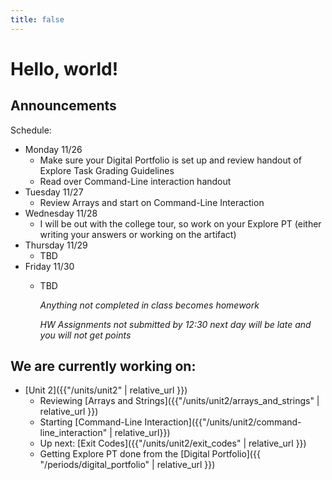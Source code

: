 ```yaml
---
title: false
---
```


# Hello, world!

## Announcements

Schedule:

  - Monday 11/26
    - Make sure your Digital Portfolio is set up and review handout of Explore Task Grading Guidelines
    - Read over Command-Line interaction handout
  - Tuesday 11/27
    - Review Arrays and start on Command-Line Interaction
  - Wednesday 11/28
    - I will be out with the college tour, so work on your Explore PT (either writing your answers or working on the artifact)
  - Thursday 11/29
    - TBD
  - Friday 11/30
    - TBD


      *Anything not completed in class becomes homework*

      *HW Assignments not submitted by 12:30 next day will be late and you will not get points*


## We are currently working on:
* [Unit 2]({{"/units/unit2" | relative_url }})
  * Reviewing [Arrays and Strings]({{"/units/unit2/arrays_and_strings" | relative_url }})
  * Starting [Command-Line Interaction]({{"/units/unit2/command-line_interaction" | relative_url}})
  * Up next: [Exit Codes]({{"/units/unit2/exit_codes" | relative_url }})
  * Getting Explore PT done from the [Digital Portfolio]({{ "/periods/digital_portfolio" | relative_url }})


<!--
This is CS50 AP, Harvard University's introduction to the intellectual enterprises of computer science and the art of programming for students in high school, which satisfies the College Board's new AP CS Principles curriculum framework.
-->
<!--
<iframe src="https://www.youtube.com/embed/tZxLMIk_SaY?playlist=GAB6Gm7pTTA"></iframe>
-->

